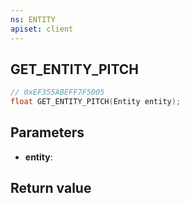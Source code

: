 ```yaml
---
ns: ENTITY
apiset: client
---
```

## GET_ENTITY_PITCH

```c
// 0xEF355ABEFF7F5005
float GET_ENTITY_PITCH(Entity entity);
```


## Parameters
* **entity**:

## Return value